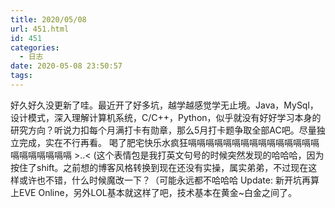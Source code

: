 ```yaml
---
title: 2020/05/08
url: 451.html
id: 451
categories:
  - 日志
date: 2020-05-08 23:50:57
tags:
---
```


好久好久没更新了哇。最近开了好多坑，越学越感觉学无止境。Java，MySql，设计模式，深入理解计算机系统，C/C++，Python，似乎就没有好好学习本身的研究方向？听说力扣每个月满打卡有勋章，那么5月打卡题争取全部AC吧。尽量独立完成，实在不行再看。 喝了肥宅快乐水疯狂嗝嗝嗝嗝嗝嗝嗝嗝嗝嗝嗝嗝嗝嗝嗝嗝嗝嗝嗝嗝嗝嗝 >..< (这个表情包是我打英文句号的时候突然发现的哈哈哈，因为按住了shift。之前想的博客风格转换到现在还没有实操，属实弟弟，不过现在这样或许也不错，什么时候魔改一下？（可能永远都不哈哈哈 Update: 新开坑再算上EVE Online，另外LOL基本就这样了吧，技术基本在黄金~白金之间了。